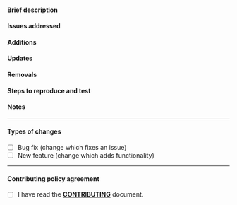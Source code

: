 <!-- Fill out the sections and do not forget the checklist at the bottom! :) -->

#### Brief description

<!-- Add a brief description of the changes, or provide some context as to why. -->

#### Issues addressed

<!--
  The issue(s) which this PR addresses. Ex:
  - Fixes #11
  - Fixes #22
  ...etc.
  Please remove this section if it does not apply to you.
-->

#### Additions

<!--
  List of additions.
  Please remove this section if it does not apply to you.
  - keywords: added, created
-->

#### Updates

<!--
  List of updates.
  Please remove this section if it does not apply to you.
  - keywords: updated, modified
-->

#### Removals

<!--
  List of removals.
  Please remove this section if it does not apply to you.
  - keywords: removed, deleted
-->

#### Steps to reproduce and test

<!-- List down the steps to either reproduce or test out this PR. -->

#### Notes

<!-- Any additional info, or context you may want to provide. -->

---

#### Types of changes

<!--- What types of changes does your code introduce? Put an `x` in all the boxes that apply: -->

-   [ ] Bug fix (change which fixes an issue)
-   [ ] New feature (change which adds functionality)

---

#### Contributing policy agreement

-   [ ] I have read the [**CONTRIBUTING**](https://github.com/troup-io/landing/blob/master/CONTRIBUTING.md) document.
